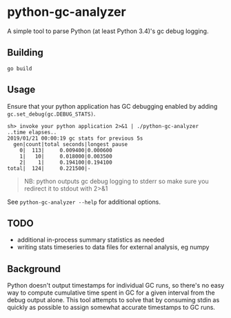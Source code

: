 # python-gc-analyzer

A simple tool to parse Python (at least Python 3.4)'s gc debug logging.

## Building
`go build`

## Usage

Ensure that your python application has GC debugging enabled by adding `gc.set_debug(gc.DEBUG_STATS)`.

```
sh> invoke your python application 2>&1 | ./python-gc-analyzer
..time elapses..
2019/01/21 00:00:19 gc stats for previous 5s
  gen|count|total seconds|longest pause
    0|  113|     0.009400|0.000600
    1|   10|     0.018000|0.003500
    2|    1|     0.194100|0.194100
total|  124|     0.221500|-
```
> NB: python outputs gc debug logging to stderr so make sure you redirect it to stdout with 2>&1

See `python-gc-analyzer --help` for additional options.

## TODO

* additional in-process summary statistics as needed
* writing stats timeseries to data files for external analysis, eg numpy

## Background

Python doesn't output timestamps for individual GC runs, so there's no easy way to 
compute cumulative time spent in GC for a given interval from the debug output alone. 
This tool attempts to solve that by consuming stdin as quickly as possible to assign 
somewhat accurate timestamps to GC runs.
